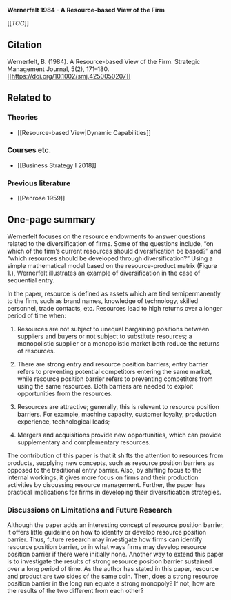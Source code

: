 **Wernerfelt 1984 - A Resource-based View of the Firm**

[[_TOC_]]

## Citation
Wernerfelt, B. (1984). A Resource-based View of the Firm. Strategic Management Journal, 5(2), 171–180. [[https://doi.org/10.1002/smj.4250050207]]

## Related to

### Theories
* [[Resource-based View|Dynamic Capabilities]]

### Courses etc.
* [[Business Strategy I 2018]]

### Previous literature
* [[Penrose 1959]]

## One-page summary
Wernerfelt focuses on the resource endowments to answer questions related to the diversification of firms. Some of the questions include, “on which of the firm’s current resources should diversification be based?” and “which resources should be developed through diversification?”  Using a simple mathematical model based on the resource-product matrix (Figure 1.), Wernerfelt illustrates an example of diversification in the case of sequential entry. 

In the paper, resource is defined as assets which are tied semipermanently to the firm, such as brand names, knowledge of technology, skilled personnel, trade contacts, etc. Resources lead to high returns over a longer period of time when:  

1. Resources are not subject to unequal bargaining positions between suppliers and buyers or not subject to substitute resources; a monopolistic supplier or a monopolistic market both reduce the returns of resources. 

2. There are strong entry and resource position barriers; entry barrier refers to preventing potential competitors entering the same market, while resource position barrier refers to preventing competitors from using the same resources. Both barriers are needed to exploit opportunities from the resources. 

3. Resources are attractive; generally, this is relevant to resource position barriers. For example, machine capacity, customer loyalty, production experience, technological leads; 

4. Mergers and acquisitions provide new opportunities, which can provide supplementary and complementary resources. 

The contribution of this paper is that it shifts the attention to resources from products, supplying new concepts, such as resource position barriers as opposed to the traditional entry barrier. Also, by shifting focus to the internal workings, it gives more focus on firms and their production activities by discussing resource management. Further, the paper has practical implications for firms in developing their diversification strategies.

### Discussions on Limitations and Future Research 
Although the paper adds an interesting concept of resource position barrier, it offers little guideline on how to identify or develop resource position barrier. Thus, future research may investigate how firms can identify resource position barrier, or in what ways firms may develop resource position barrier if there were initially none. Another way to extend this paper is to investigate the results of strong resource position barrier sustained over a long period of time. As the author has stated in this paper, resource and product are two sides of the same coin. Then, does a strong resource position barrier in the long run equate a strong monopoly? If not, how are the results of the two different from each other? 